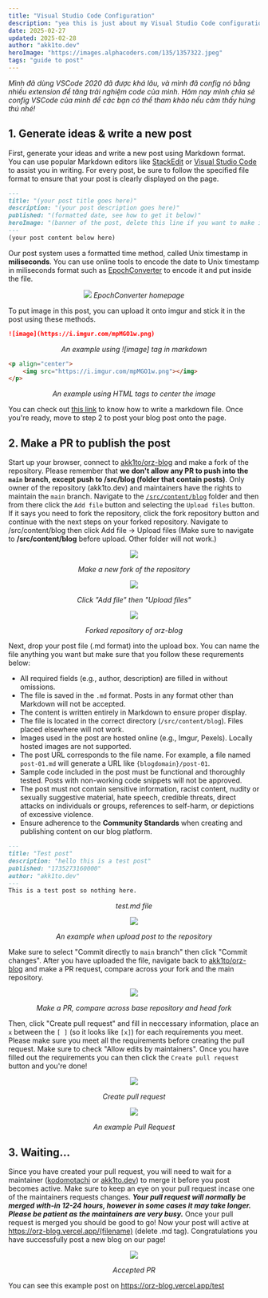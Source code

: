```yaml
---
title: "Visual Studio Code Configuration"
description: "yea this is just about my Visual Studio Code configuration"
date: 2025-02-27
updated: 2025-02-28
author: "akk1to.dev"
heroImage: "https://images.alphacoders.com/135/1357322.jpeg"
tags: "guide to post"
---
```

*Mình đã dùng VSCode 2020 đã được khá lâu, và mình đã config nó bằng nhiều extension để tăng trải nghiệm code của mình. Hôm nay mình chia sẻ config VSCode của mình để các bạn có thể tham khảo nếu cảm thấy hứng thú nhé!*

## 1. Generate ideas & write a new post
First, generate your ideas and write a new post using Markdown format. You can use popular Markdown editors like [StackEdit](https://stackedit.io) or [Visual Studio Code](https://code.visualstudio.com) to assist you in writing. For every post, be sure to follow the specified file format to ensure that your post is clearly displayed on the page.
```md
---
title: "(your post title goes here)"
description: "(your post description goes here)"
published: "(formatted date, see how to get it below)"
heroImage: "(banner of the post, delete this line if you want to make it random)"
---
(your post content below here)
```
Our post system uses a formatted time method, called Unix timestamp in **miliseconds**. You can use online tools to encode the date to Unix timestamp in miliseconds format such as [EpochConverter](https://epochconverter.com/) to encode it and put inside the file.
<p align="center">
    <img src="https://i.imgur.com/mpMGO1w.png"></img>
    <i>EpochConverter homepage</i>
</p>
To put image in this post, you can upload it onto imgur and stick it in the post using these methods.

```md
![image](https://i.imgur.com/mpMGO1w.png)
```
<p align="center"><i>An example using ![image] tag in markdown</i></p>

```html
<p align="center">
    <img src="https://i.imgur.com/mpMGO1w.png"></img>
</p>
```
<p align="center"><i>An example using HTML tags to center the image</i></p>

You can check out [this link](https://docs.github.com/en/get-started/writing-on-github/getting-started-with-writing-and-formatting-on-github/basic-writing-and-formatting-syntax) to know how to write a markdown file.
Once you're ready, move to step 2 to post your blog post onto the page.



## 2. Make a PR to publish the post
Start up your browser, connect to [akk1to/orz-blog](https://github.com/akk1to/orz-blog) and make a fork of the repository. Please remember that **we don't allow any PR to push into the `main` branch, except push to /src/blog (folder that contain posts)**. Only owner of the repository (akk1to.dev) and maintainers have the rights to maintain the `main` branch.
Navigate to the [`/src/content/blog`](https://github.com/akk1to/orz-blog/tree/main/src/content/blog) folder and then from there click the `Add file` button and selecting the `Upload files` button.
If it says you need to fork the repository, click the fork repository button and continue with the next steps on your forked repository.
Navigate to /src/content/blog then click Add file -> Upload files (Make sure to navigate to **/src/content/blog** before upload. Other folder will not work.)

<p align="center">
    <img src="https://i.imgur.com/iGIpIBr.png"></img>
    <p align="center"><i>Make a new fork of the repository</i></p>
</p>
<p align="center">
    <img src="https://i.imgur.com/rG3PsVd.png"></img>
    <p align="center"><i>Click "Add file" then "Upload files"</i></p>
</p>
<p align="center">
    <img src="https://i.imgur.com/cSYF3ux.png"></img>
    <p align="center"><i>Forked repository of orz-blog</i></p>
</p>

Next, drop your post file (.md format) into the upload box. You can name the file anything you want but make sure that you follow these requrements below:
- All required fields (e.g., author, description) are filled in without omissions.
- The file is saved in the `.md` format. Posts in any format other than Markdown will not be accepted.
- The content is written entirely in Markdown to ensure proper display.
- The file is located in the correct directory (`/src/content/blog`). Files placed elsewhere will not work.
- Images used in the post are hosted online (e.g., Imgur, Pexels). Locally hosted images are not supported.
- The post URL corresponds to the file name. For example, a file named `post-01.md` will generate a URL like `{blogdomain}/post-01`.
- Sample code included in the post must be functional and thoroughly tested. Posts with non-working code snippets will not be approved.
- The post must not contain sensitive information, racist content, nudity or sexually suggestive material, hate speech, credible threats, direct attacks on individuals or groups, references to self-harm, or depictions of excessive violence.
- Ensure adherence to the **Community Standards** when creating and publishing content on our blog platform.

```md
---
title: "Test post"
description: "hello this is a test post"
published: "1735273160000"
author: "akk1to.dev"
---
This is a test post so nothing here.
```
<p align="center"><i>test.md file</i></p>
<p align="center">
    <img src="https://i.imgur.com/hYajfIp.png"></img>
    <p align="center"><i>An example when upload post to the repository</i></p>
</p>

Make sure to select "Commit directly to `main` branch" then click "Commit changes".
After you have uploaded the file, navigate back to [akk1to/orz-blog](https://github.com/akk1to/orz-blog) and make a PR request, compare across your fork and the main repository.
<p align="center">
    <img src="https://i.imgur.com/Ya2Thg8.png"></img>
    <p align="center"><i>Make a PR, compare across base repository and head fork</i></p>
</p>

Then, click "Create pull request" and fill in neccessary information, place an `x` between the `[ ]` (so it looks like `[x]`) for each requirements you meet. Please make sure you meet all the requirements before creating the pull request. Make sure to check "Allow edits by maintainers".
Once you have filled out the requirements you can then click the `Create pull request` button and you're done!
<p align="center">
    <img src="https://i.imgur.com/lQjZBVg.png"></img>
    <p align="center"><i>Create pull request</i></p>
</p>
<p align="center">
    <img src="https://i.imgur.com/fknlP5z.png"></img>
    <p align="center"><i>An example Pull Request</i></p>
</p>

## 3. Waiting...

Since you have created your pull request, you will need to wait for a maintainer ([kodomotachi](https://kodomotachi.github.io/) or [akk1to.dev](https://akk1to.is-a.dev)) to merge it before you post becomes active. Make sure to keep an eye on your pull request incase one of the maintainers requests changes.
**_Your pull request will normally be merged with-in 12-24 hours, however in some cases it may take longer. Please be patient as the maintainers are very busy._**
Once your pull request is merged you should be good to go! Now your post will active at https://orz-blog.vercel.app/(filename) (delete .md tag).
Congratulations you have successfully post a new blog on our page!

<p align="center">
    <img src="https://i.imgur.com/TU3rhJ5.png"></img>
    <p align="center"><i>Accepted PR</i></p>
</p>

You can see this example post on https://orz-blog.vercel.app/test